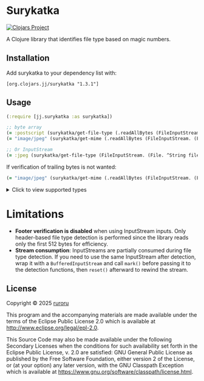 # Surykatka

[![Clojars Project](https://img.shields.io/clojars/v/org.clojars.jj/surykatka.svg)](https://clojars.org/org.clojars.jj/surykatka)

A Clojure library that identifies file type based on magic numbers.

## Installation

Add surykatka to your dependency list with:

```[org.clojars.jj/surykatka "1.3.1"]```

## Usage

``` clojure
(:require [jj.surykatka :as surykatka])

;; byte array
(= :postscript (surykatka/get-file-type (.readAllBytes (FileInputStream. (File. "test/resources/file.ps"))))) 
(= "image/jpeg" (surykatka/get-mime (.readAllBytes (FileInputStream. (File. "test/resources/file.jpg"))))) 

;; Or InputStream
(= :jpeg (surykatka/get-file-type (FileInputStream. (File. ^String file-path))))


```

If verification of trailing bytes is not wanted:

``` clojure
(= "image/jpeg" (surykatka/get-mime (.readAllBytes (FileInputStream. (File. "test/resources/file.jpg"))) {:check-footer false} )) 
```

<details>
  <summary>Click to view supported types</summary>

| suppported-types         |
|--------------------------|
| 7z                       |
| bmp                      |
| db                       |
| elf                      |
| exe                      |
| gif                      |
| gzip                     |
| jpeg                     |
| pdf                      |
| png                      |
| postscript               |
| rar                      |
| shellscript              |
| tar                      |
| webp                     |
| x509-certificate         |
| x509-certificate-request |
| x509-dsa-private-key     |
| x509-private-key         |
| x509-rsa-private-key     |
| xml                      |
| xz                       |
| zip                      |

</details>

# Limitations

* **Footer verification is disabled** when using InputStream inputs. Only header-based file type detection is performed
  since the library reads only the first 512 bytes for efficiency.
* **Stream consumption**: InputStreams are partially consumed during file type detection. If you need to use the same
  InputStream after detection, wrap it with a `BufferedInputStream` and call `mark()` before passing it to the detection
  functions, then `reset()` afterward to rewind the stream.

## License

Copyright © 2025 [ruroru](https://github.com/ruroru)

This program and the accompanying materials are made available under the
terms of the Eclipse Public License 2.0 which is available at
http://www.eclipse.org/legal/epl-2.0.

This Source Code may also be made available under the following Secondary
Licenses when the conditions for such availability set forth in the Eclipse
Public License, v. 2.0 are satisfied: GNU General Public License as published by
the Free Software Foundation, either version 2 of the License, or (at your
option) any later version, with the GNU Classpath Exception which is available
at https://www.gnu.org/software/classpath/license.html.
